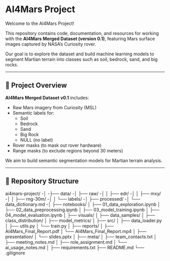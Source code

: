 # AI4Mars Project

Welcome to the AI4Mars Project!

This repository contains code, documentation, and resources for working with the **AI4Mars Merged Dataset (version 0.1)**, featuring Mars surface images captured by NASA’s Curiosity rover.

Our goal is to explore the dataset and build machine learning models to segment Martian terrain into classes such as soil, bedrock, sand, and big rocks.

---

## 🚀 Project Overview

**AI4Mars Merged Dataset v0.1** includes:

- Raw Mars imagery from Curiosity (MSL)
- Semantic labels for:
  - Soil
  - Bedrock
  - Sand
  - Big Rock
  - NULL (no label)
- Rover masks (to mask out rover hardware)
- Range masks (to exclude regions beyond 30 meters)

We aim to build semantic segmentation models for Martian terrain analysis.

---

## 📂 Repository Structure

ai4mars-project/
-│
-├── data/
-│ ├── raw/
-│ │ ├── edr/
-│ │ ├── mxy/
-│ │ ├── rng-30m/
-│ │ └── labels/
-│ ├── processed/
-│ └── data_dictionary.md
-│
├── notebooks/
│ ├── 01_data_exploration.ipynb
│ ├── 02_data_preprocessing.ipynb
│ ├── 03_model_training.ipynb
│ ├── 04_model_evaluation.ipynb
│
├── visuals/
│ ├── data_samples/
│ ├── class_distribution/
│ ├── model_metrics/
│
├── src/
│ ├── data_loader.py
│ ├── utils.py
│ └── train.py
│
├── reports/
│ ├── AI4Mars_Final_Report.pdf
│ └── AI4Mars_Final_Report.mp4
│
├── presentation/
│ └── slides.pptx
│
├── meta/
│ ├── team_contacts.txt
│ ├── meeting_notes.md
│ ├── role_assignment.md
│ └── ai_usage_notes.md
│
├── requirements.txt
├── README.md
└── .gitignore
